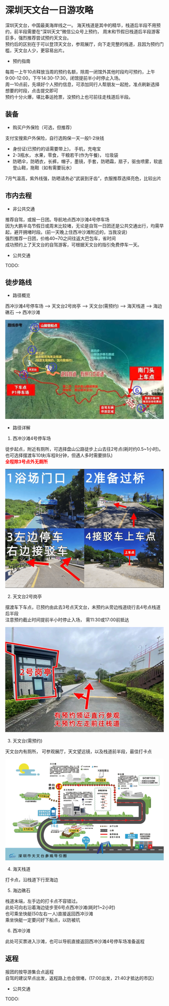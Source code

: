 # 深圳天文台一日游攻略

深圳天文台，中国最美海岸线之一。 海天栈道是其中的精华，栈道后半段不用预约，前半段需要在“深圳天文”微信公众号上预约， 周末和节假日栈道后半段游客巨多，强烈推荐尝试预约天文台。  
预约后的区别在于可以登顶天文台，参观展厅，向下走完整的栈道，且因为预约门槛，天文台人少，更容易出片。  

- 预约指南

每周一上午10点释放当周的预约名额，除周一闭馆外其他时段均可预约，上午9:00-12:00，下午14:30-17:30，闭馆提前半小时停止入场。  
周一10点前，先填好个人预约信息，可添加同行人帮朋友一起抢，准点刷新选择想要的时段，点击提交即可  
预约十分火爆，堪比春运抢票，没预约上也可前往走栈道后半段。  

## 装备

- 购买户外保险（可选，但推荐）

支付宝搜索户外保险，自行选购保一天一般1-2块钱  

- 身份证(已预约的话需要带上)， 手机，充电宝
- 2-3瓶水， 水果，零食，干粮若干(作为午餐)， 垃圾袋
- 防晒伞，防晒衣，长裤，帽子，墨镜，手套，防晒霜，扇子，驱虫喷雾，软底登山鞋，拖鞋（如有需要玩水）

7月气温高，紫外线强，防晒请务必“武装到牙齿”，衣服推荐选择亮色，比较出片

## 市内去程

- 非公共交通

推荐自驾，或报一日团。导航地点西冲沙滩4号停车场  
因为大鹏半岛节假日或周末比较堵，无论是自驾一日团还是公共交通出行，均需早起，避开拥堵时段。(前一天晚上住西冲沙滩附近的，当我没说)  
强烈推荐一日团，价格40~70之间往返大巴包车，省时间  
成功预约上了天文台的自驾游客，可根据天文台的指引免费停车一天。

- 公共交通

TODO: 

## 徒步路线

- 路径概览

西冲沙滩4号停车场 --> 天文台2号岗亭 --> 天文台(需预约) --> 海天栈道 --> 海边礁石 --> 西冲沙滩

<picture>
  <source srcset="https://cdnjson.com/images/2024/07/10/mainMap.webp"/>
  <img src="./mainMap.webp" alt="路线图"/>
</picture>

- 路径详解

1. 西冲沙滩4号停车场

徒步起点，附近有厕所，可选择盘山公路徒步上山去往2号点(耗时约0.5~1小时)。也可选择摆渡车10块(车程8分钟，但遇人多时需要排队)  
<strong style="color:red;">全程除3号点外无厕所</strong>  

<picture>
  <source srcset="https://cdnjson.com/images/2024/07/10/node01.png"/>
  <img src="./node01.png" alt="节点1"/>
</picture>

2. 天文台2号岗亭

摆渡车下车点，已预约由此去3号点天文台，未预约从旁边栈道绕行去4号点栈道后半段  
注意预约截止时间提前半小时停止入场， 需11:30或17:00前抵达

<picture>
  <source srcset="https://cdnjson.com/images/2024/07/10/node02.jpg"/>
  <img src="./node02.jpg" alt="路线图"/>
</picture>

3. 天文台(需预约)

天文台内有厕所， 可参观展厅，天文望远镜，以及栈道前半段，最佳打卡点

<picture>
  <img src="./astronomicalObservatoryGuide.webp" alt="天文台游览图"/>
</picture>

4. 海天栈道

打卡点，沿栈道下行至海边

5. 海边礁石

栈道末端，左手边的打卡点不容错过。  
此处可向右沿着海边徒步至6号点西冲沙滩(耗时1~2小时)  
也可乘坐快艇(50左右一人)直接返回西冲沙滩  
乘坐快艇一定要问好下船点，以防被坑  

6. 西冲沙滩

此处可买票进入沙滩，也可以导航直接返回西冲沙滩4号停车场准备返程

## 返程

报团的按导游集合点返程  
自驾的建议早点出发，返程路上也会很堵，(17:00出发，21:40才抵达的市区)

- 公共交通

TODO:
